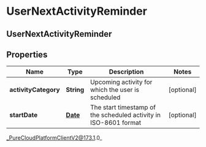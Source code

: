 # UserNextActivityReminder

## UserNextActivityReminder

## Properties

|Name | Type | Description | Notes|
|------------ | ------------- | ------------- | -------------|
| **activityCategory** | **String** | Upcoming activity for which the user is scheduled | [optional] |
| **startDate** | [**Date**](Date) | The start timestamp of the scheduled activity in ISO-8601 format | [optional] |



_PureCloudPlatformClientV2@173.1.0_
